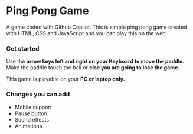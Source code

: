 # Ping Pong Game
A game coded with Github Copilot. This is simple ping pong game created with HTML, CSS and JavaScript and you can play this on the web.

### Get started
Use the **arrow keys left and right on your Keyboard to move the paddle.** Make the paddle touch the ball or **else you are going to lose the game.**

This game is playable on your **PC or laptop only.**

### Changes you can add

* Mobile support
* Pause button
* Sound effects
* Animations
